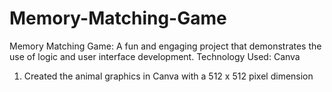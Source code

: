 # Memory-Matching-Game
Memory Matching Game: A fun and engaging project that demonstrates the use of logic and user interface development.
Technology Used: Canva

1) Created the animal graphics in Canva with a 512 x 512 pixel dimension
